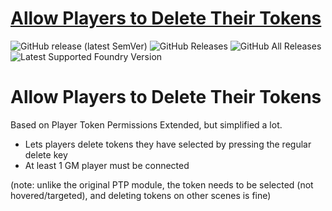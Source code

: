 # [Allow Players to Delete Their Tokens](https://foundryvtt.com/packages/allow-players-to-delete-their-tokens/)

![GitHub release (latest SemVer)](https://img.shields.io/github/v/release/itamarcu/allow-players-to-delete-their-tokens?style=for-the-badge)
![GitHub Releases](https://img.shields.io/github/downloads/itamarcu/allow-players-to-delete-their-tokens/latest/total?style=for-the-badge)
![GitHub All Releases](https://img.shields.io/github/downloads/itamarcu/allow-players-to-delete-their-tokens/total?style=for-the-badge&label=Downloads+total)
![Latest Supported Foundry Version](https://img.shields.io/endpoint?url=https://foundryshields.com/version?url=https://github.com/itamarcu/allow-players-to-delete-their-tokens/raw/master/module.json)

# Allow Players to Delete Their Tokens

Based on Player Token Permissions Extended, but simplified a lot.

- Lets players delete tokens they have selected by pressing the regular delete key
- At least 1 GM player must be connected

(note:  unlike the original PTP module, the token needs to be selected (not hovered/targeted), and
deleting tokens on other scenes is fine)
